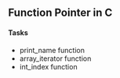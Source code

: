 ## Function Pointer in C

#### Tasks

- print_name function
- array_iterator function
- int_index function